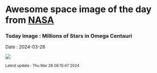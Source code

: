 
# Awesome space image of the day from [NASA](https://api.nasa.gov/)

### Today image : Millions of Stars in Omega Centauri
Date : 2024-03-28

![](https://apod.nasa.gov/apod/image/2403/NGC5139_mdf1024.png)

<small>Latest update : Thu Mar 28 08:15:47 2024</small>
        